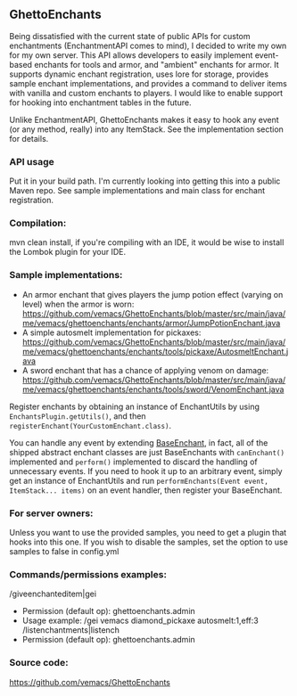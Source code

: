 ## GhettoEnchants
Being dissatisfied with the current state of public APIs for custom enchantments (EnchantmentAPI comes to mind), I decided to write my own for my own server. This API allows developers to easily implement event-based enchants for tools and armor, and "ambient" enchants for armor. It supports dynamic enchant registration, uses lore for storage, provides sample enchant implementations, and provides a command to deliver items with vanilla and custom enchants to players. I would like to enable support for hooking into enchantment tables in the future.

Unlike EnchantmentAPI, GhettoEnchants makes it easy to hook any event (or any method, really) into any ItemStack. See the implementation section for details.

### API usage
Put it in your build path. I'm currently looking into getting this into a public Maven repo. See sample implementations and main class for enchant registration.

### Compilation:
mvn clean install, if you're compiling with an IDE, it would be wise to install the Lombok plugin for your IDE.

### Sample implementations:
* An armor enchant that gives players the jump potion effect (varying on level) when the armor is worn: https://github.com/vemacs/GhettoEnchants/blob/master/src/main/java/me/vemacs/ghettoenchants/enchants/armor/JumpPotionEnchant.java
* A simple autosmelt implementation for pickaxes: https://github.com/vemacs/GhettoEnchants/blob/master/src/main/java/me/vemacs/ghettoenchants/enchants/tools/pickaxe/AutosmeltEnchant.java
* A sword enchant that has a chance of applying venom on damage: https://github.com/vemacs/GhettoEnchants/blob/master/src/main/java/me/vemacs/ghettoenchants/enchants/tools/sword/VenomEnchant.java

Register enchants by obtaining an instance of EnchantUtils by using `EnchantsPlugin.getUtils()`, and then `registerEnchant(YourCustomEnchant.class)`.

You can handle any event by extending [BaseEnchant](https://github.com/vemacs/GhettoEnchants/blob/master/src/main/java/me/vemacs/ghettoenchants/enchants/BaseEnchant.java), in fact, all of the shipped abstract enchant classes are just BaseEnchants with `canEnchant()` implemented and `perform()` implemented to discard the handling of unnecessary events. If you need to hook it up to an arbitrary event, simply get an instance of EnchantUtils and run `performEnchants(Event event, ItemStack... items)` on an event handler, then register your BaseEnchant.

### For server owners:
Unless you want to use the provided samples, you need to get a plugin that hooks into this one. If you wish to disable the samples, set the option to use samples to false in config.yml

### Commands/permissions examples:
/giveenchanteditem|gei
* Permission (default op): ghettoenchants.admin
* Usage example: /gei vemacs diamond_pickaxe autosmelt:1,eff:3
/listenchantments|listench
* Permission (default op): ghettoenchants.admin

### Source code:
https://github.com/vemacs/GhettoEnchants